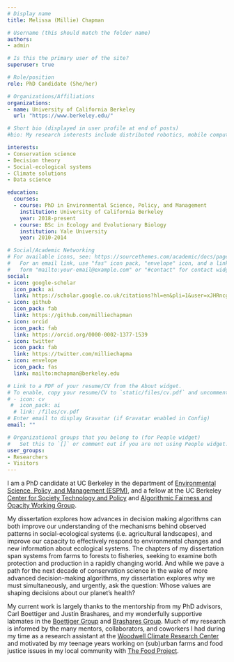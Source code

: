 ```yaml
---
# Display name
title: Melissa (Millie) Chapman

# Username (this should match the folder name)
authors:
- admin

# Is this the primary user of the site?
superuser: true

# Role/position
role: PhD Candidate (She/her)

# Organizations/Affiliations
organizations:
- name: University of California Berkeley
  url: "https://www.berkeley.edu/"

# Short bio (displayed in user profile at end of posts)
#bio: My research interests include distributed robotics, mobile computing and programmable matter.

interests:
- Conservation science
- Decision theory
- Social-ecological systems
- Climate solutions
- Data science

education:
  courses:
  - course: PhD in Environmental Science, Policy, and Management
    institution: University of California Berkeley
    year: 2018-present
  - course: BSc in Ecology and Evolutionary Biology
    institution: Yale University
    year: 2010-2014

# Social/Academic Networking
# For available icons, see: https://sourcethemes.com/academic/docs/page-builder/#icons
#   For an email link, use "fas" icon pack, "envelope" icon, and a link in the
#   form "mailto:your-email@example.com" or "#contact" for contact widget.
social:
- icon: google-scholar
  icon_pack: ai
  link: https://scholar.google.co.uk/citations?hl=en&pli=1&user=xJHRncgAAAAJ
- icon: github
  icon_pack: fab
  link: https://github.com/milliechapman
- icon: orcid
  icon_pack: fab
  link: https://orcid.org/0000-0002-1377-1539
- icon: twitter
  icon_pack: fab
  link: https://twitter.com/milliechapma
- icon: envelope
  icon_pack: fas
  link: mailto:mchapman@berkeley.edu

# Link to a PDF of your resume/CV from the About widget.
# To enable, copy your resume/CV to `static/files/cv.pdf` and uncomment the lines below.
# - icon: cv
 #  icon_pack: ai
  # link: /files/cv.pdf
# Enter email to display Gravatar (if Gravatar enabled in Config)
email: ""

# Organizational groups that you belong to (for People widget)
#   Set this to `[]` or comment out if you are not using People widget.
user_groups:
- Researchers
- Visitors
---
```


I am a PhD candidate at UC Berkeley in the department of [Environmental Science, Policy, and Management (ESPM)](https://ourenvironment.berkeley.edu/), and a fellow at the UC Berkeley [Center for Society Technology and Policy](https://ctsp.berkeley.edu/) and [Algorithmic Fairness and Opacity Working Group](https://afog.berkeley.edu/). 

My dissertation explores how advances in decision making algorithms can both improve our understanding of the mechanisms behind observed patterns in social-ecological systems (i.e. agricultural landscapes), and improve our capacity to effectively respond to environmental changes and new information about ecological systems.  The chapters of my dissertation span systems from farms to forests to fisheries, seeking to examine both protection and production in a rapidly changing world.  And while we pave a path for the next decade of conservation science in the wake of more advanced decision-making algorithms, my dissertation explores why we must simultaneously, and urgently, ask the question: Whose values are shaping decisions about our planet’s health?

My current work is largely thanks to the mentorship from my PhD advisors, Carl Boettiger and Justin Brashares, and my wonderfully supportive labmates in the [Boettiger Group](https://www.carlboettiger.info/) and [Brashares Group](https://nature.berkeley.edu/BrasharesGroup/). Much of my research is informed by the many mentors, collaborators, and coworkers I had during my time as a research assistant at the [Woodwell Climate Research Center](https://www.woodwellclimate.org/) and motivated by my teenage years working on (sub)urban farms and food justice issues in my local community with [The Food Project](https://thefoodproject.org/).

 

